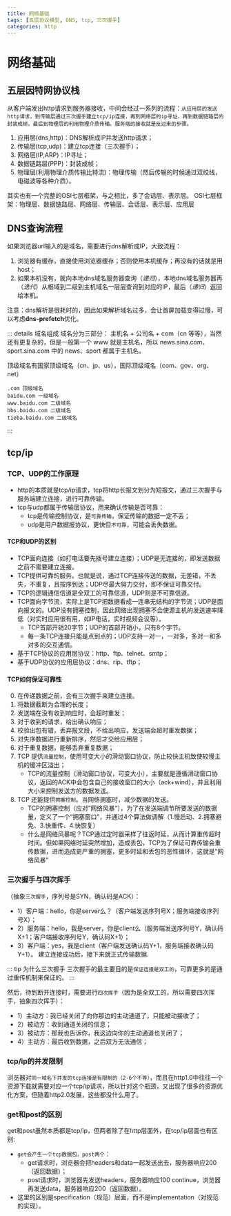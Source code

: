 ```yaml
---
title: 网络基础
tags: [五层协议模型, DNS, tcp, 三次握手]
categories: http
---
```


# 网络基础

## 五层因特网协议栈
从客户端发出http请求到服务器接收，中间会经过一系列的流程：`从应用层的发送http请求，到传输层通过三次握手建立tcp/ip连接，再到网络层的ip寻址，再到数据链路层的封装成帧，最后到物理层的利用物理介质传输。服务端的接收就是反过来的步骤。`

1. 应用层(dns,http)：DNS解析成IP并发送http请求；
2. 传输层(tcp,udp)：建立tcp连接（三次握手）；
3. 网络层(IP,ARP)：IP寻址；
4. 数据链路层(PPP)：封装成帧；
5. 物理层(利用物理介质传输比特流)：物理传输（然后传输的时候通过双绞线，电磁波等各种介质）。

其实也有一个完整的OSI七层框架，与之相比，多了会话层、表示层。
OSI七层框架：物理层、数据链路层、网络层、传输层、会话层、表示层、应用层

## DNS查询流程
如果浏览器url输入的是域名，需要进行dns解析成IP，大致流程：
1. 浏览器有缓存，直接使用浏览器缓存；否则使用本机缓存；再没有的话就是用host；
2. 如果本机没有，就向本地dns域名服务器查询（*递归*），本地dns域名服务器再（*迭代*）从根域到二级到主机域名一层层查询到对应的IP，最后（*递归*）返回给本机。

注意：dns解析是很耗时的，因此如果解析域名过多，会让首屏加载变得过慢，可以考虑**dns-prefetch**优化。

::: details 域名组成
域名分为三部分： 主机名 + 公司名 + com（cn 等等），当然还有更复杂的，但是一般第一个 www 就是主机名，所以 news.sina.com、sport.sina.com 中的 news、sport 都属于主机名。

顶级域名有国家顶级域名（cn、jp、us），国际顶级域名（com、gov、org、net）
```
.com 顶级域名
baidu.com 一级域名
www.baidu.com 二级域名
bbs.baidu.com 二级域名
tieba.baidu.com 二级域名
```
:::

## tcp/ip

### TCP、UDP的工作原理
- http的本质就是tcp/ip请求，tcp将http长报文划分为短报文，通过三次握手与服务端建立连接，进行可靠传输。
- tcp与udp都属于传输层协议，用来确认传输是否可靠：
    - tcp是传输控制协议，是`可靠传输`，保证传输的数据一定不丢；
    - udp是用户数据报协议，更快但`不可靠`，可能会丢失数据。

#### TCP和UDP的区别
- TCP面向连接（如打电话要先拨号建立连接）；UDP是无连接的，即发送数据之前不需要建立连接。
- TCP提供可靠的服务。也就是说，通过TCP连接传送的数据，无差错，不丢失，不重复，且按序到达；UDP尽最大努力交付，即不保证可靠交付。
- TCP的逻辑通信信道是全双工的可靠信道，UDP则是不可靠信道。
- TCP面向字节流，实际上是TCP把数据看成一连串无结构的字节流；UDP是面向报文的。UDP没有拥塞控制，因此网络出现拥塞不会使源主机的发送速率降低（对实时应用很有用，如IP电话，实时视频会议等）。
    - TCP首部开销20字节；UDP的首部开销小，只有8个字节。
    - 每一条TCP连接只能是点到点的；UDP支持一对一，一对多，多对一和多对多的交互通信。
- 基于TCP协议的应用层协议：http、ftp、telnet、smtp；
- 基于UDP协议的应用层协议：dns、rip、tftp；

#### TCP如何保证可靠性
0. 在传递数据之前，会有三次握手来建立连接。
1. 将数据截断为合理的长度；
2. 发送端在没有收到响应时，会超时重发；
3. 对于收到的请求，给出确认响应；
4. 校验出包有错，丢弃报文段，不给出响应，发送端会超时重发数据；
5. 对失序数据进行重新排序，然后才交给应用层；
6. 对于重复数据，能够丢弃重复数据；
7. TCP 提供`流量控制`，使用可变大小的滑动窗口协议，防止较快主机致使较慢主机的缓冲区溢出；
    - TCP的流量控制（滑动窗口协议，可变大小），主要就是遵循滑动窗口协议，返回的ACK中会包含自己的接收窗口的大小（ack+wind），并且利用大小来控制发送方的数据发送。
8. TCP 还能提供`拥塞控制`。当网络拥塞时，减少数据的发送。
    - TCP的拥塞控制（应对”网络风暴“），为了在发送端调节所要发送的数据量，定义了一个“拥塞窗口”，并通过4个算法做调解（1.慢启动、2.拥塞避免、3.快重传、4.快恢复）
    - 什么是网络风暴呢？TCP通过定时器采样了往返时延，从而计算重传超时时间。但如果网络时延突然增加，造成丢包，TCP为了保证可靠传输会重传数据，进而造成更严重的拥塞，更多时延和丢包的恶性循环，这就是“网络风暴”


### 三次握手与四次挥手
（抽象`三次握手`，序列号是SYN，确认码是ACK）：
- 1）客户端：hello，你是server么？（客户端发送序列号X；服务端接收序列号X）；
- 2）服务端：hello，我是server，你是client么（服务端发送序列号Y，确认码X+1；客户端接收序列号Y，确认码X+1）；
- 3）客户端：yes，我是client（客户端发送确认码Y+1，服务端接收确认码Y+1）。
建立连接成功后，接下来就正式传输数据.

::: tip 为什么三次握手
三次握手的最主要目的是`保证连接是双工的`，可靠更多的是通过重传机制来保证的。
:::

然后，待到断开连接时，需要进行`四次挥手`（因为是全双工的，所以需要四次挥手，抽象四次挥手）：
- 1）主动方：我已经关闭了向你那边的主动通道了，只能被动接收了；
- 2）被动方：收到通道关闭的信息；
- 3）被动方：那我也告诉你，我这边向你的主动通道也关闭了；
- 4）主动方：最后收到数据，之后双方无法通信；


### tcp/ip的并发限制
浏览器对`同一域名下并发的tcp连接是有限制的（2-6个不等）`，而且在http1.0中往往一个资源下载就需要对应一个tcp/ip请求，所以针对这个瓶颈，又出现了很多的资源优化方案，但随着http2.0发展，这些都没什么用了。

### get和post的区别
get和post虽然本质都是tcp/ip，但两者除了在http层面外，在tcp/ip层面也有区别:
- `get会产生一个tcp数据包，post两个`：
    - get请求时，浏览器会把headers和data一起发送出去，服务器响应200（返回数据）；
    - post请求时，浏览器先发送headers，服务器响应100 continue，浏览器再发送data，服务器响应200（返回数据）。
- 这里的区别是specification（规范）层面，而不是implementation（对规范的实现）。



